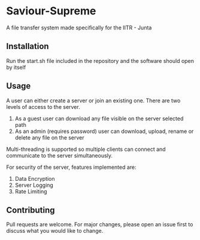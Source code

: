 # Saviour-Supreme

A file transfer system made specifically for the IITR - Junta

## Installation

Run the start.sh file included in the repository and the software should open by itself

## Usage

A user can either create a server or join an existing one. There are two levels of access to the server.
1. As a guest user can download any file visible on the server selected path
2. As an admin (requires password) user can download, upload, rename or delete any file on the server

Multi-threading is supported so multiple clients can connect and communicate to the server simultaneously.

For security of the server, features implemented are:

1. Data Encryption
2. Server Logging
3. Rate Limiting

## Contributing

Pull requests are welcome. For major changes, please open an issue first
to discuss what you would like to change.
